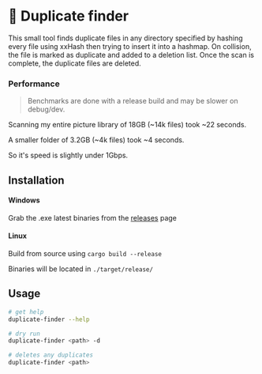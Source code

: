 # 🦀 Duplicate finder

This small tool finds duplicate files in any directory specified by hashing every file using xxHash then trying to insert it into a hashmap. On collision, the file is marked as duplicate and added to a deletion list. Once the scan is complete, the duplicate files are deleted.

### Performance

> Benchmarks are done with a release build and may be slower on debug/dev.

Scanning my entire picture library of 18GB (~14k files) took ~22 seconds.

A smaller folder of 3.2GB (~4k files) took ~4 seconds.

So it's speed is slightly under 1Gbps.

## Installation

#### Windows
Grab the .exe latest binaries from the [releases](https://github.com/joinemm/duplicate-finder/releases) page

#### Linux
Build from source using `cargo build --release`

Binaries will be located in `./target/release/`

## Usage

```bash
# get help
duplicate-finder --help

# dry run
duplicate-finder <path> -d

# deletes any duplicates
duplicate-finder <path>
```
